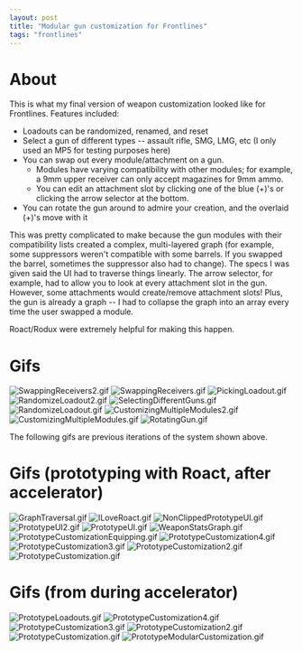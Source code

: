 ```yaml
---
layout: post
title: "Modular gun customization for Frontlines"
tags: "frontlines"
---
```


# About

This is what my final version of weapon customization looked like for Frontlines. Features included:

- Loadouts can be randomized, renamed, and reset
- Select a gun of different types -- assault rifle, SMG, LMG, etc (I only used an MP5 for testing purposes here)
- You can swap out every module/attachment on a gun.
  - Modules have varying compatibility with other modules; for example, a 9mm upper receiver can only accept magazines for 9mm ammo.
  - You can edit an attachment slot by clicking one of the blue (+)'s or clicking the arrow selector at the bottom.
- You can rotate the gun around to admire your creation, and the overlaid (+)'s move with it

This was pretty complicated to make because the gun modules with their compatibility lists created a complex, multi-layered graph (for example, some suppressors weren't compatible with some barrels. If you swapped the barrel, sometimes the suppressor also had to change). The specs I was given said the UI had to traverse things linearly. The arrow selector, for example, had to allow you to look at every attachment slot in the gun. However, some attachments would create/remove attachment slots! Plus, the gun is already a graph -- I had to collapse the graph into an array every time the user swapped a module.

Roact/Rodux were extremely helpful for making this happen.

# Gifs

![SwappingReceivers2.gif](https://drive.google.com/uc?id=17EpbA2o2o05WmKJyXwudoHUSW8AkYLBZ&export=download)
![SwappingReceivers.gif](https://drive.google.com/uc?id=1eVHA1xLTl-MBDapMk3Y9F-H9qVMG6QCP&export=download)
![PickingLoadout.gif](https://drive.google.com/uc?id=1SjbYeNm39laBgXUwB-Xd0foUVvIypKVx&export=download)
![RandomizeLoadout2.gif](https://drive.google.com/uc?id=1JV0lvX2YyM5hLQYBJeTjSyxTsK92t7U_&export=download)
![SelectingDifferentGuns.gif](https://drive.google.com/uc?id=196efZPJZRIXQR6ZBrCXljrDHxIExcap0&export=download)
![RandomizeLoadout.gif](https://drive.google.com/uc?id=1z_9HaJWEKqx5mM_H2hDyPZ7akGCBvqR6&export=download)
![CustomizingMultipleModules2.gif](https://drive.google.com/uc?id=1zZxafxk3k0lBsXjadnMP9Lxleb6DncKo&export=download)
![CustomizingMultipleModules.gif](https://drive.google.com/uc?id=1yFpAxmmUnesMmyVXmByl5ZbEMNkuJx6-&export=download)
![RotatingGun.gif](https://drive.google.com/uc?id=1L6ABB6OOR43nOoYORsp61HrAacyTqIUk&export=download)

The following gifs are previous iterations of the system shown above.

# Gifs (prototyping with Roact, after accelerator)

![GraphTraversal.gif](https://drive.google.com/uc?id=138XiGw0rScDvEJp35h5Sf9Oa3ZytlNJV&export=download)
![ILoveRoact.gif](https://drive.google.com/uc?id=1kNzDQhheGrCrY1dU2FEaHn4ZacFxmDZ0&export=download)
![NonClippedPrototypeUI.gif](https://drive.google.com/uc?id=1QwHkQdVJc-I7z8_B6ZH4jBWeDNCv38sK&export=download)
![PrototypeUI2.gif](https://drive.google.com/uc?id=142-xrUtnD0la6_v0H7wBUmRw73e-zVvE&export=download)
![PrototypeUI.gif](https://drive.google.com/uc?id=11wirQuGlCtlMjY3b1_MqyHxgFVdbN93B&export=download)
![WeaponStatsGraph.gif](https://drive.google.com/uc?id=19IhOH0wxkRAh_gxwu9a8sNjhu3E19vXj&export=download)
![PrototypeCustomizationEquipping.gif](https://drive.google.com/uc?id=1lIWowxYTGwKru1DBaGOwF87Xr9XHZwWH&export=download)
![PrototypeCustomization4.gif](https://drive.google.com/uc?id=1WEAZQ6GcLOLR-ZiiL-h1NuRhAhM5Opck&export=download)
![PrototypeCustomization3.gif](https://drive.google.com/uc?id=1hCyPm9_ZCqEgAi73R6zRgyxZQTGuKLMC&export=download)
![PrototypeCustomization2.gif](https://drive.google.com/uc?id=1WvvJwOPhTO9nUhNjNDxY4L2QYVIMTjgI&export=download)
![PrototypeCustomization.gif](https://drive.google.com/uc?id=1_lIEFq_ARV61myf4FQMhVap5XB9YjnRR&export=download)

# Gifs (from during accelerator)

![PrototypeLoadouts.gif](https://drive.google.com/uc?id=1wK0ZsU6WM2SuzvYKs0InHZ-X1Qscz9dI&export=download)
![PrototypeCustomization4.gif](https://drive.google.com/uc?id=1ys6DXArzroELLeVG8NdSVVO4hlF5tErW&export=download)
![PrototypeCustomization3.gif](https://drive.google.com/uc?id=16DxJ6H-w-LZgamQzFZSaPGO1KIGD1tcH&export=download)
![PrototypeCustomization2.gif](https://drive.google.com/uc?id=1m6UQTOIhAnOIEIuU5jlo6TA75cQj8BVZ&export=download)
![PrototypeCustomization.gif](https://drive.google.com/uc?id=1eS95h8UlXuuL6Vg1jCm2emO0lIxrb-_b&export=download)
![PrototypeModularCustomization.gif](https://drive.google.com/uc?id=19-iyzwbUpFyRyCYbZwLDKp7oleOtYqX3&export=download)
